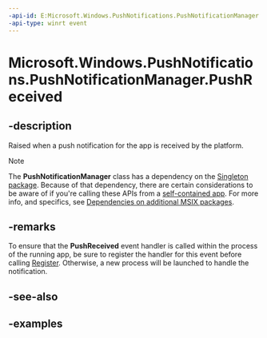 ```yaml
---
-api-id: E:Microsoft.Windows.PushNotifications.PushNotificationManager.PushReceived
-api-type: winrt event
---
```


# Microsoft.Windows.PushNotifications.PushNotificationManager.PushReceived

<!--
public event Windows.Foundation.TypedEventHandler<Microsoft.Windows.PushNotifications.PushNotificationManager,Microsoft.Windows.PushNotifications.PushNotificationReceivedEventArgs> PushReceived;
-->

## -description

Raised when a push notification for the app is received by the platform.

> [!NOTE]
> The **PushNotificationManager** class has a dependency on the [Singleton package](/windows/apps/windows-app-sdk/deployment-architecture#singleton-package). Because of that dependency, there are certain considerations to be aware of if you're calling these APIs from a [self-contained app](/windows/apps/package-and-deploy/deploy-overview). For more info, and specifics, see [Dependencies on additional MSIX packages](/windows/apps/package-and-deploy/self-contained-deploy/deploy-self-contained-apps#dependencies-on-additional-msix-packages).

## -remarks

To ensure that the **PushReceived** event handler is called within the process of the running app, be sure to register the handler for this event before calling [Register](xref:Microsoft.Windows.PushNotifications.PushNotificationManager.Register). Otherwise, a new process will be launched to handle the notification.

## -see-also

## -examples
